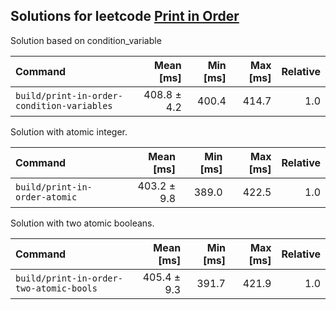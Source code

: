 ## Solutions for leetcode [Print in Order](https://leetcode.com/problems/print-in-order/ )

Solution based on condition_variable

| Command | Mean [ms] | Min [ms] | Max [ms] | Relative |
|:---|---:|---:|---:|---:|
| `build/print-in-order-condition-variables` | 408.8 ± 4.2 | 400.4 | 414.7 | 1.0 |

Solution with atomic integer.

| Command | Mean [ms] | Min [ms] | Max [ms] | Relative |
|:---|---:|---:|---:|---:|
| `build/print-in-order-atomic` | 403.2 ± 9.8 | 389.0 | 422.5 | 1.0 |

Solution with two atomic booleans.

| Command | Mean [ms] | Min [ms] | Max [ms] | Relative |
|:---|---:|---:|---:|---:|
| `build/print-in-order-two-atomic-bools` | 405.4 ± 9.3 | 391.7 | 421.9 | 1.0 |
